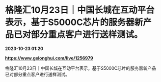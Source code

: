 # 格隆汇10月23日｜中国长城在互动平台表示，基于S5000C芯片的服务器新产品已对部分重点客户进行送样测试。

**2023-10-23 01:20**

**https://www.gelonghui.com/live/1256979**

格隆汇10月23日｜中国长城在互动平台表示，基于S5000C芯片的服务器新产品已对部分重点客户进行送样测试。